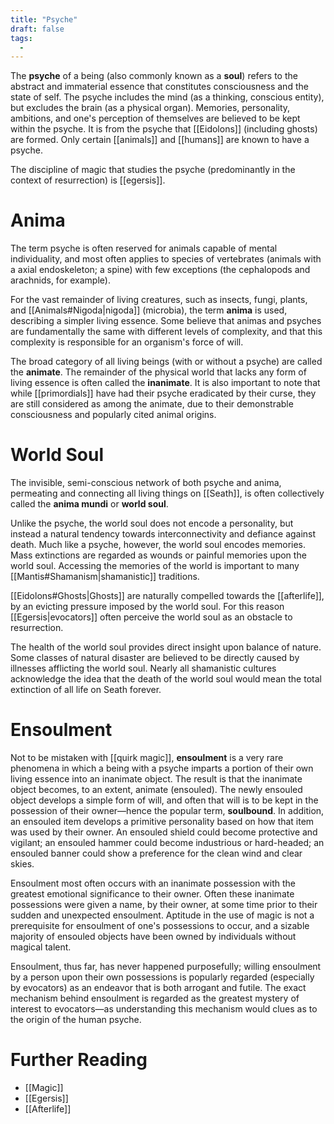 ```yaml
---
title: "Psyche"
draft: false
tags:
  - 
---
```


The **psyche** of a being (also commonly known as a **soul**) refers to the abstract and immaterial essence that constitutes consciousness and the state of self. The psyche includes the mind (as a thinking, conscious entity), but excludes the brain (as a physical organ). Memories, personality, ambitions, and one's perception of themselves are believed to be kept within the psyche. It is from the psyche that [[Eidolons]] (including ghosts) are formed. Only certain [[animals]] and [[humans]] are known to have a psyche.

The discipline of magic that studies the psyche (predominantly in the context of resurrection) is [[egersis]].

# Anima
The term psyche is often reserved for animals capable of mental individuality, and most often applies to species of vertebrates (animals with a axial endoskeleton; a spine) with few exceptions (the cephalopods and arachnids, for example). 

For the vast remainder of living creatures, such as insects, fungi, plants, and [[Animals#Nigoda|nigoda]] (microbia), the term **anima** is used, describing a simpler living essence. Some believe that animas and psyches are fundamentally the same with different levels of complexity, and that this complexity is responsible for an organism's force of will.

The broad category of all living beings (with or without a psyche) are called the **animate**. The remainder of the physical world that lacks any form of living essence is often called the **inanimate**. It is also important to note that while [[primordials]] have had their psyche eradicated by their curse, they are still considered as among the animate, due to their demonstrable consciousness and popularly cited animal origins.

# World Soul
The invisible, semi-conscious network of both psyche and anima, permeating and connecting all living things on [[Seath]], is often collectively called the **anima mundi** or **world soul**. 

Unlike the psyche, the world soul does not encode a personality, but instead a natural tendency towards interconnectivity and defiance against death. Much like a psyche, however, the world soul encodes memories. Mass extinctions are regarded as wounds or painful memories upon the world soul. Accessing the memories of the world is important to many [[Mantis#Shamanism|shamanistic]] traditions.

[[Eidolons#Ghosts|Ghosts]] are naturally compelled towards the [[afterlife]], by an evicting pressure imposed by the world soul. For this reason [[Egersis|evocators]] often perceive the world soul as an obstacle to resurrection.

The health of the world soul provides direct insight upon balance of nature. Some classes of natural disaster are believed to be directly caused by illnesses afflicting the world soul. Nearly all shamanistic cultures acknowledge the idea that the death of the world soul would mean the total extinction of all life on Seath forever.

# Ensoulment
Not to be mistaken with [[quirk magic]], **ensoulment** is a very rare phenomena in which a being with a psyche imparts a portion of their own living essence into an inanimate object. The result is that the inanimate object becomes, to an extent, animate (ensouled). The newly ensouled object develops a simple form of will, and often that will is to be kept in the possession of their owner—hence the popular term, **soulbound**. In addition, an ensouled item develops a primitive personality based on how that item was used by their owner. An ensouled shield could become protective and vigilant; an ensouled hammer could become industrious or hard-headed; an ensouled banner could show a preference for the clean wind and clear skies.

Ensoulment most often occurs with an inanimate possession with the greatest emotional significance to their owner. Often these inanimate possessions were given a name, by their owner, at some time prior to their sudden and unexpected ensoulment. Aptitude in the use of magic is not a prerequisite for ensoulment of one's possessions to occur, and a sizable majority of ensouled objects have been owned by individuals without magical talent. 

Ensoulment, thus far, has never happened purposefully; willing ensoulment by a person upon their own possessions is popularly regarded (especially by evocators) as an endeavor that is both arrogant and futile. The exact mechanism behind ensoulment is regarded as the greatest mystery of interest to evocators—as understanding this mechanism would clues as to the origin of the human psyche.

# Further Reading
- [[Magic]]
- [[Egersis]]
- [[Afterlife]]
